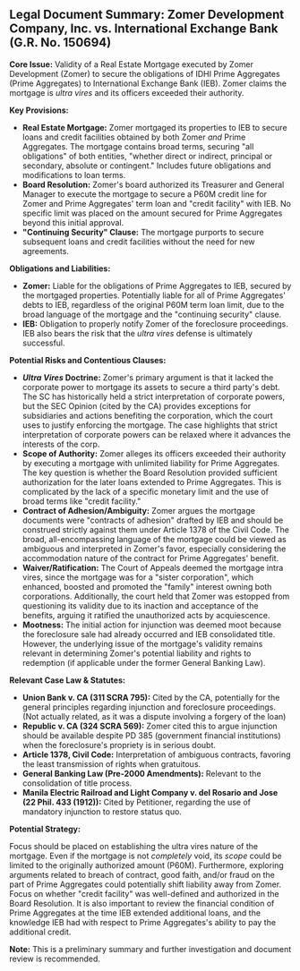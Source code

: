 ## Legal Document Summary: Zomer Development Company, Inc. vs. International Exchange Bank (G.R. No. 150694)

**Core Issue:** Validity of a Real Estate Mortgage executed by Zomer Development (Zomer) to secure the obligations of IDHI Prime Aggregates (Prime Aggregates) to International Exchange Bank (IEB). Zomer claims the mortgage is *ultra vires* and its officers exceeded their authority.

**Key Provisions:**

*   **Real Estate Mortgage:** Zomer mortgaged its properties to IEB to secure loans and credit facilities obtained by both Zomer *and* Prime Aggregates. The mortgage contains broad terms, securing "all obligations" of both entities, "whether direct or indirect, principal or secondary, absolute or contingent." Includes future obligations and modifications to loan terms.
*   **Board Resolution:** Zomer's board authorized its Treasurer and General Manager to execute the mortgage to secure a P60M credit line for Zomer and Prime Aggregates' term loan and "credit facility" with IEB. No specific limit was placed on the amount secured for Prime Aggregates beyond this initial approval.
* **"Continuing Security" Clause:** The mortgage purports to secure subsequent loans and credit facilities without the need for new agreements.

**Obligations and Liabilities:**

*   **Zomer:** Liable for the obligations of Prime Aggregates to IEB, secured by the mortgaged properties. Potentially liable for all of Prime Aggregates' debts to IEB, regardless of the original P60M term loan limit, due to the broad language of the mortgage and the "continuing security" clause.
*   **IEB:** Obligation to properly notify Zomer of the foreclosure proceedings. IEB also bears the risk that the *ultra vires* defense is ultimately successful.

**Potential Risks and Contentious Clauses:**

*   ***Ultra Vires* Doctrine:** Zomer's primary argument is that it lacked the corporate power to mortgage its assets to secure a third party's debt. The SC has historically held a strict interpretation of corporate powers, but the SEC Opinion (cited by the CA) provides exceptions for subsidiaries and actions benefiting the corporation, which the court uses to justify enforcing the mortgage. The case highlights that strict interpretation of corporate powers can be relaxed where it advances the interests of the corp.
*   **Scope of Authority:** Zomer alleges its officers exceeded their authority by executing a mortgage with unlimited liability for Prime Aggregates. The key question is whether the Board Resolution provided sufficient authorization for the later loans extended to Prime Aggregates. This is complicated by the lack of a specific monetary limit and the use of broad terms like "credit facility."
*   **Contract of Adhesion/Ambiguity:** Zomer argues the mortgage documents were "contracts of adhesion" drafted by IEB and should be construed strictly against them under Article 1378 of the Civil Code. The broad, all-encompassing language of the mortgage could be viewed as ambiguous and interpreted in Zomer's favor, especially considering the accommodation nature of the contract for Prime Aggregates' benefit.
* **Waiver/Ratification:** The Court of Appeals deemed the mortgage intra vires, since the mortgage was for a "sister corporation", which enhanced, boosted and promoted the "family" interest owning both corporations. Additionally, the court held that Zomer was estopped from questioning its validity due to its inaction and acceptance of the benefits, arguing it ratified the unauthorized acts by acquiescence.
*   **Mootness:** The initial action for injunction was deemed moot because the foreclosure sale had already occurred and IEB consolidated title. However, the underlying issue of the mortgage's validity remains relevant in determining Zomer's potential liability and rights to redemption (if applicable under the former General Banking Law).

**Relevant Case Law & Statutes:**

*   **Union Bank v. CA (311 SCRA 795):** Cited by the CA, potentially for the general principles regarding injunction and foreclosure proceedings. (Not actually related, as it was a dispute involving a forgery of the loan)
*   **Republic v. CA (324 SCRA 569):** Zomer cited this to argue injunction should be available despite PD 385 (government financial institutions) when the foreclosure's propriety is in serious doubt.
*   **Article 1378, Civil Code:** Interpretation of ambiguous contracts, favoring the least transmission of rights when gratuitous.
*   **General Banking Law (Pre-2000 Amendments):** Relevant to the consolidation of title process.
* **Manila Electric Railroad and Light Company v. del Rosario and Jose (22 Phil. 433 (1912)):** Cited by Petitioner, regarding the use of mandatory injunction to restore status quo.

**Potential Strategy:**

Focus should be placed on establishing the ultra vires nature of the mortgage. Even if the mortgage is not *completely* void, its *scope* could be limited to the originally authorized amount (P60M). Furthermore, exploring arguments related to breach of contract, good faith, and/or fraud on the part of Prime Aggregates could potentially shift liability away from Zomer. Focus on whether "credit facility" was well-defined and authorized in the Board Resolution. It is also important to review the financial condition of Prime Aggregates at the time IEB extended additional loans, and the knowledge IEB had with respect to Prime Aggregates's ability to pay the additional credit.

**Note:** This is a preliminary summary and further investigation and document review is recommended.
